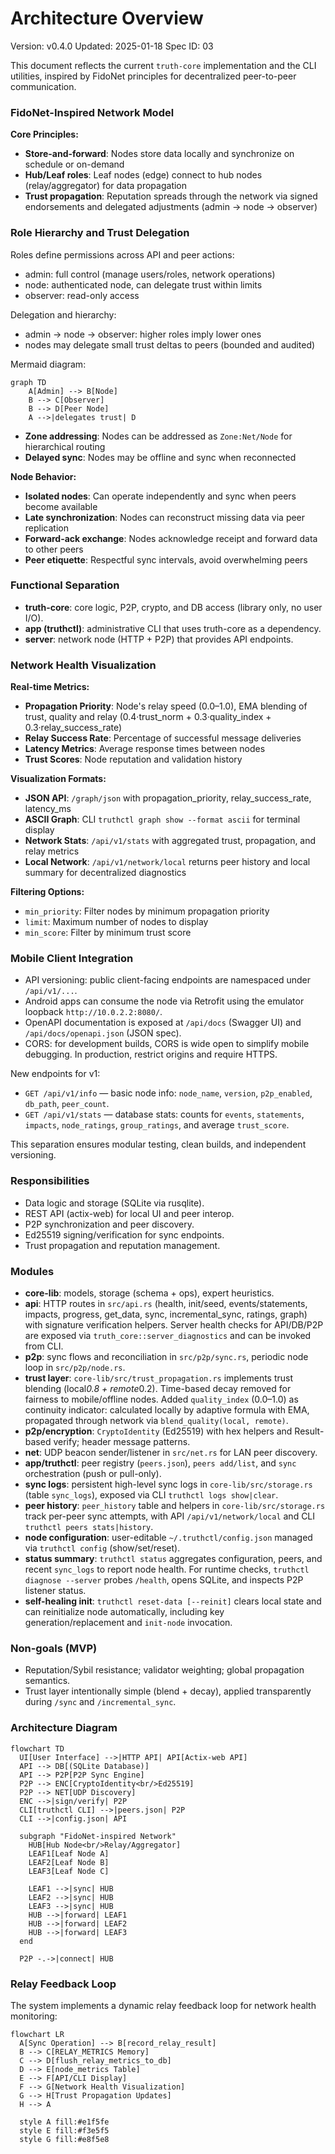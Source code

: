# Architecture Overview
Version: v0.4.0
Updated: 2025-01-18
Spec ID: 03

This document reflects the current `truth-core` implementation and the CLI utilities, inspired by FidoNet principles for decentralized peer-to-peer communication.

### FidoNet-Inspired Network Model

**Core Principles:**
- **Store-and-forward**: Nodes store data locally and synchronize on schedule or on-demand
- **Hub/Leaf roles**: Leaf nodes (edge) connect to hub nodes (relay/aggregator) for data propagation
- **Trust propagation**: Reputation spreads through the network via signed endorsements and delegated adjustments (admin → node → observer)

### Role Hierarchy and Trust Delegation

Roles define permissions across API and peer actions:

- admin: full control (manage users/roles, network operations)
- node: authenticated node, can delegate trust within limits
- observer: read-only access

Delegation and hierarchy:

- admin → node → observer: higher roles imply lower ones
- nodes may delegate small trust deltas to peers (bounded and audited)

Mermaid diagram:

```mermaid
graph TD
    A[Admin] --> B[Node]
    B --> C[Observer]
    B --> D[Peer Node]
    A -->|delegates trust| D
```
- **Zone addressing**: Nodes can be addressed as `Zone:Net/Node` for hierarchical routing
- **Delayed sync**: Nodes may be offline and sync when reconnected

**Node Behavior:**
- **Isolated nodes**: Can operate independently and sync when peers become available
- **Late synchronization**: Nodes can reconstruct missing data via peer replication
- **Forward-ack exchange**: Nodes acknowledge receipt and forward data to other peers
- **Peer etiquette**: Respectful sync intervals, avoid overwhelming peers

### Functional Separation

- **truth-core**: core logic, P2P, crypto, and DB access (library only, no user I/O).
- **app (truthctl)**: administrative CLI that uses truth-core as a dependency.
- **server**: network node (HTTP + P2P) that provides API endpoints.

### Network Health Visualization

**Real-time Metrics:**
- **Propagation Priority**: Node's relay speed (0.0–1.0), EMA blending of trust, quality and relay (0.4·trust_norm + 0.3·quality_index + 0.3·relay_success_rate)
- **Relay Success Rate**: Percentage of successful message deliveries
- **Latency Metrics**: Average response times between nodes
- **Trust Scores**: Node reputation and validation history

**Visualization Formats:**
- **JSON API**: `/graph/json` with propagation_priority, relay_success_rate, latency_ms
- **ASCII Graph**: CLI `truthctl graph show --format ascii` for terminal display
- **Network Stats**: `/api/v1/stats` with aggregated trust, propagation, and relay metrics
- **Local Network**: `/api/v1/network/local` returns peer history and local summary for decentralized diagnostics

**Filtering Options:**
- `min_priority`: Filter nodes by minimum propagation priority
- `limit`: Maximum number of nodes to display
- `min_score`: Filter by minimum trust score

### Mobile Client Integration

- API versioning: public client-facing endpoints are namespaced under `/api/v1/...`.
- Android apps can consume the node via Retrofit using the emulator loopback `http://10.0.2.2:8080/`.
- OpenAPI documentation is exposed at `/api/docs` (Swagger UI) and `/api/docs/openapi.json` (JSON spec).
- CORS: for development builds, CORS is wide open to simplify mobile debugging. In production, restrict origins and require HTTPS.

New endpoints for v1:
- `GET /api/v1/info` — basic node info: `node_name`, `version`, `p2p_enabled`, `db_path`, `peer_count`.
- `GET /api/v1/stats` — database stats: counts for `events`, `statements`, `impacts`, `node_ratings`, `group_ratings`, and average `trust_score`.

This separation ensures modular testing, clean builds, and independent versioning.

### Responsibilities

- Data logic and storage (SQLite via rusqlite).
- REST API (actix-web) for local UI and peer interop.
- P2P synchronization and peer discovery.
- Ed25519 signing/verification for sync endpoints.
- Trust propagation and reputation management.

### Modules

- **core-lib**: models, storage (schema + ops), expert heuristics.
- **api**: HTTP routes in `src/api.rs` (health, init/seed, events/statements, impacts, progress, get_data, sync, incremental_sync, ratings, graph) with signature verification helpers. Server health checks for API/DB/P2P are exposed via `truth_core::server_diagnostics` and can be invoked from CLI.
- **p2p**: sync flows and reconciliation in `src/p2p/sync.rs`, periodic node loop in `src/p2p/node.rs`.
- **trust layer**: `core-lib/src/trust_propagation.rs` implements trust blending (local*0.8 + remote*0.2). Time-based decay removed for fairness to mobile/offline nodes. Added `quality_index` (0.0–1.0) as continuity indicator: calculated locally by adaptive formula with EMA, propagated through network via `blend_quality(local, remote)`.
- **p2p/encryption**: `CryptoIdentity` (Ed25519) with hex helpers and Result-based verify; header message patterns.
- **net**: UDP beacon sender/listener in `src/net.rs` for LAN peer discovery.
- **app/truthctl**: peer registry (`peers.json`), `peers add/list`, and `sync` orchestration (push or pull-only).
- **sync logs**: persistent high-level sync logs in `core-lib/src/storage.rs` (table `sync_logs`), exposed via CLI `truthctl logs show|clear`.
- **peer history**: `peer_history` table and helpers in `core-lib/src/storage.rs` track per-peer sync attempts, with API `/api/v1/network/local` and CLI `truthctl peers stats|history`.
- **node configuration**: user-editable `~/.truthctl/config.json` managed via `truthctl config` (show/set/reset).
- **status summary**: `truthctl status` aggregates configuration, peers, and recent `sync_logs` to report node health. For runtime checks, `truthctl diagnose --server` probes `/health`, opens SQLite, and inspects P2P listener status.
- **self-healing init**: `truthctl reset-data [--reinit]` clears local state and can reinitialize node automatically, including key generation/replacement and `init-node` invocation.

### Non-goals (MVP)

- Reputation/Sybil resistance; validator weighting; global propagation semantics.
- Trust layer intentionally simple (blend + decay), applied transparently during `/sync` and `/incremental_sync`.

### Architecture Diagram

```mermaid
flowchart TD
  UI[User Interface] -->|HTTP API| API[Actix-web API]
  API --> DB[(SQLite Database)]
  API --> P2P[P2P Sync Engine]
  P2P --> ENC[CryptoIdentity<br/>Ed25519]
  P2P --> NET[UDP Discovery]
  ENC -->|sign/verify| P2P
  CLI[truthctl CLI] -->|peers.json| P2P
  CLI -->|config.json| API
  
  subgraph "FidoNet-inspired Network"
    HUB[Hub Node<br/>Relay/Aggregator]
    LEAF1[Leaf Node A]
    LEAF2[Leaf Node B]
    LEAF3[Leaf Node C]
    
    LEAF1 -->|sync| HUB
    LEAF2 -->|sync| HUB
    LEAF3 -->|sync| HUB
    HUB -->|forward| LEAF1
    HUB -->|forward| LEAF2
    HUB -->|forward| LEAF3
  end
  
  P2P -.->|connect| HUB
```

### Relay Feedback Loop

The system implements a dynamic relay feedback loop for network health monitoring:

```mermaid
flowchart LR
  A[Sync Operation] --> B[record_relay_result]
  B --> C[RELAY_METRICS Memory]
  C --> D[flush_relay_metrics_to_db]
  D --> E[node_metrics Table]
  E --> F[API/CLI Display]
  F --> G[Network Health Visualization]
  G --> H[Trust Propagation Updates]
  H --> A
  
  style A fill:#e1f5fe
  style E fill:#f3e5f5
  style G fill:#e8f5e8
```
